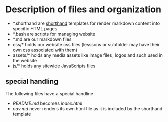 
# Description of files and organization

+ \*.shorthand are [shorthand](https://rsdoiel.github.io/shorthand) templates for render markdown content into specific HTML pages
+ \*.bash are scripts for managing website
+ \*.md are our markdown files
+ css/\* holds our website css files (lesssons or subfolder may have their own css associated with them)
+ assets/* holds any media assets like image files, logos and such used in the website
+ js/* holds any sitewide JavaScripts files

## special handling 

The following files have a special handline

+ *README.md* becomes *index.html*
+ *nav.md* never renders its own html file as it is included by the shorthand template

